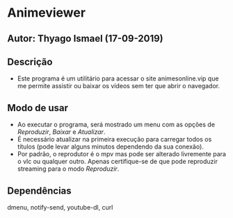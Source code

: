 Animeviewer
===========

Autor: Thyago Ismael (17-09-2019)
---------------------------------

Descrição
---------
* Este programa é um utilitário para acessar o site animesonline.vip
que me permite assistir ou baixar os vídeos sem ter que abrir o navegador.

Modo de usar
------------
* Ao executar o programa, será mostrado um menu com as opções de *Reproduzir*, *Baixar* e *Atualizar*.
* É necessário atualizar na primeira execução para carregar todos os títulos (pode levar alguns minutos
dependendo da sua conexão).
* Por padrão, o reprodutor é o mpv mas pode ser alterado livremente para o vlc ou qualquer outro. 
Apenas certifique-se de que pode reproduzir streaming para o modo *Reproduzir*.

Dependências
------------
dmenu, notify-send, youtube-dl, curl
